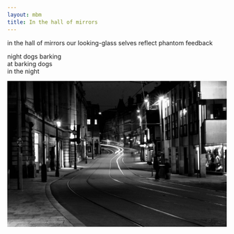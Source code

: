 ```yaml
---
layout: mbm
title: In the hall of mirrors
---
```


<div class="poem">
in the hall of mirrors  
our looking-glass selves  
reflect phantom feedback  
 
night dogs barking  
at barking dogs  
in the night
</div>

!["night city"](/assets/images/sunshad/city-night.jpg "night city")
